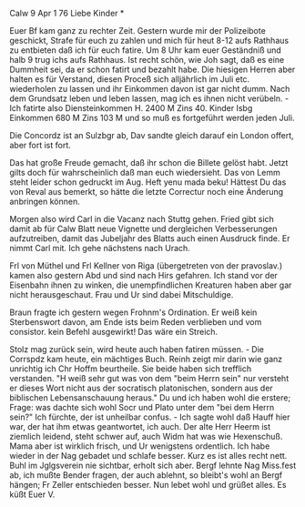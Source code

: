  Calw 9 Apr <August>1 76
Liebe Kinder <Marie>*

Euer Bf kam ganz zu rechter Zeit. Gestern wurde mir der Polizeibote geschickt, Strafe für euch zu zahlen und mich für heut 8-12 aufs Rathhaus zu entbieten daß ich für euch fatire. Um 8 Uhr kam euer Geständniß und halb 9 trug ichs aufs Rathhaus. Ist recht schön, wie Joh sagt, daß es eine Dummheit sei, da er schon fatirt und bezahlt habe. Die hiesigen Herren aber halten es für Verstand, diesen Proceß sich alljährlich im Juli etc. wiederholen zu lassen und ihr Einkommen davon ist gar nicht dumm. Nach dem Grundsatz leben und leben lassen, mag ich es ihnen nicht verübeln. - Ich fatirte also Diensteinkommen H. 2400 M Zins 40. Kinder Isbg Einkommen 680 M Zins 103 M und so muß es fortgeführt werden jeden Juli.

Die Concordz ist an Sulzbgr ab, Dav sandte gleich darauf ein London offert, aber fort ist fort.

Das hat große Freude gemacht, daß ihr schon die Billete gelöst habt. Jetzt gilts doch für wahrscheinlich daß man euch wiedersieht. Das von Lemm steht leider schon gedruckt im Aug. Heft yenu mada beku! Hättest Du das von Reval aus bemerkt, so hätte die letzte Correctur noch eine Änderung anbringen können.

Morgen also wird Carl in die Vacanz nach Stuttg gehen. Fried gibt sich damit ab für Calw Blatt neue Vignette und dergleichen Verbesserungen aufzutreiben, damit das Jubeljahr des Blatts auch einen Ausdruck finde. Er nimmt Carl mit. Ich gehe nächstens nach Urach.

Frl von Müthel und Frl Kellner von Riga (übergetreten von der pravoslav.) kamen also gestern Abd und sind nach Hirs gefahren. Ich stand vor der Eisenbahn ihnen zu winken, die unempfindlichen Kreaturen haben aber gar nicht herausgeschaut. Frau und Ur sind dabei Mitschuldige.

Braun fragte ich gestern wegen Frohnm's Ordination. Er weiß kein Sterbenswort davon, am Ende ists beim Reden verblieben und vom consistor. kein Befehl ausgewirkt! Das wäre ein Streich.

Stolz mag zurück sein, wird heute auch haben fatiren müssen. - Die Corrspdz kam heute, ein mächtiges Buch. Reinh zeigt mir darin wie ganz unrichtig ich Chr Hoffm beurtheile. Sie beide haben sich trefflich verstanden. "H weiß sehr gut was von dem "beim Herrn sein" nur versteht er dieses Wort nicht aus der socratisch platonischen, sondern aus der biblischen Lebensanschauung heraus." Du und ich haben wohl die erstere; Frage: was dachte sich wohl Socr und Plato unter dem "bei dem Herrn sein?" Ich fürchte, der ist unheilbar confus. - Ich sagte wohl daß Hauff hier war, der hat ihm etwas geantwortet, ich auch. Der alte Herr Heerm ist ziemlich leidend, steht schwer auf, auch Widm hat was wie Hexenschuß. Mama aber ist wirklich frisch, und Ur wenigstens ordentlich. Ich habe wieder in der Nag gebadet und schlafe besser. Kurz es ist alles recht nett. Buhl im Jglgsverein nie sichtbar, erholt sich aber. Bergf lehnte Nag Miss.fest ab, ich mußte Bender fragen, der auch ablehnt, so bleibt's wohl an Bergf hängen; Fr Zeller entschieden besser. Nun lebet wohl und grüßet alles. Es küßt
 Euer V.
